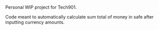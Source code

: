 Personal WIP project for Tech901.

Code meant to automatically calculate sum total of money in safe after inputting currency amounts.
